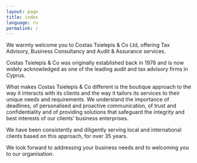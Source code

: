 ```yaml
---
layout: page
title: index
language: ru
permalink: /
---
```

We warmly welcome you to Costas Tsielepis & Co Ltd, offering Tax Advisory, Business Consultancy and Audit & Assurance services.

Costas Tsielepis & Co was originally established back in 1978 and is now widely acknowledged as one of the leading audit and tax advisory firms in Cyprus.

What makes Costas Tsielepis & Co different is the boutique approach to the way it interacts with its clients and the way it tailors its services to their unique needs and requirements. We understand the importance of deadlines, of personalised and proactive communication, of trust and confidentiality and of providing solutions that safeguard the integrity and best interests of our clients' business enterprises.

We have been consistently and diligently serving local and international clients based on this approach, for over 35 years.

We look forward to addressing your business needs and to welcoming you to our organisation.
